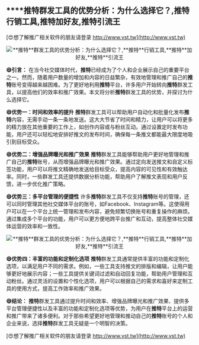 ## ****推特**群发工具的优势分析：为什么选择它？,**推特**行销工具,**推特**加好友,**推特**引流王**

[😍想了解推广相关软件的朋友请登录 http://www.vst.tw](http://www.vst.tw)

 <center><img src="https://vst.tw/MP4/tuiguang/png/8.png" alt="**推特**群发工具的优势分析：为什么选择它？,**推特**行销工具,**推特**加好友,**推特**引流王"></center>

**😄引言：**
在当今社交媒体时代，**推特**已经成为了个人和企业展示自己的重要平台之一。然而，随着用户数量的增加和内容的日益繁杂，有效地管理和推广自己的**推特**账号变得越来越困难。为了更好地利用**推特**平台，许多用户开始转向**推特**群发工具，以提高他们的效率和推广效果。本文将分析**推特**群发工具的优势，并探讨为什么选择它。

**😄优势一：时间和效率的提升**
**推特**群发工具可以帮助用户自动化和批量化发布**推特**内容，无需手动一条一条地发送。这大大节省了时间和精力，让用户可以将更多的精力放在其他重要的工作上，如创作内容或与粉丝互动。通过设置定时发布功能，用户还可以轻松地安排好推文的发布时间，确保每一条推文都能最大限度地吸引到目标受众。

**😄优势二：增强品牌曝光和推广效果**
**推特**群发工具能够帮助用户更好地管理和推广自己的**推特**账号，从而增强品牌曝光和推广效果。通过定向发送推文和自定义标签功能，用户可以将推文精确地发送给目标受众，提高内容的可见性和有效触达率。同时，一些群发工具还提供数据分析功能，帮助用户了解推文表现和用户反馈，进一步优化推广策略。

**😄优势三：多平台管理的便捷性**
许多**推特**群发工具不仅支持**推特**账号的管理，还可以同时管理其他社交媒体平台的账号，如Facebook、Instagram等。这使得用户可以在一个平台上统一管理和发布内容，避免频繁切换账号和重复操作的麻烦。通过集成多个平台的功能，用户可以更方便地跨平台推广和互动，提高整体社交媒体运营的效率和一致性。

 <center><img src="https://vst.tw/MP4/tuiguang/png/8.png" alt="**推特**群发工具的优势分析：为什么选择它？,**推特**行销工具,**推特**加好友,**推特**引流王"></center>

**😄优势四：丰富的功能和定制化选项**
**推特**群发工具通常提供丰富的功能和定制化选项，以满足用户不同的需求。例如，一些工具支持推文的排版和编辑，让用户能够更好地展示内容；一些工具提供关键词过滤和自动回复功能，帮助用户管理和互动粉丝。通过灵活的设置和个性化选项，用户可以根据自己的需求和喜好来定制工具的使用方式，提高工作效率和推广效果。

**😄结论：**
**推特**群发工具通过提升时间和效率、增强品牌曝光和推广效果、提供多平台管理便捷性以及丰富的功能和定制化选项等优势，为用户在**推特**平台上的运营和推广带来了诸多便利。对于那些希望更好地管理和推动自己的**推特**账号的个人和企业来说，选择**推特**群发工具无疑是一个明智的决策。

[😍想了解推广相关软件的朋友请登录 http://www.vst.tw](http://www.vst.tw)



